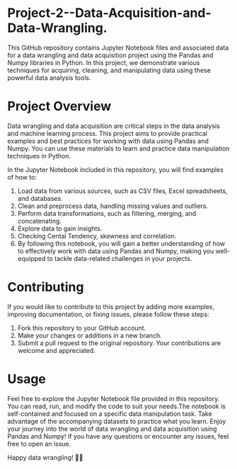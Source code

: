 # Project-2--Data-Acquisition-and-Data-Wrangling.
This GitHub repository contains Jupyter Notebook files and associated data for a data wrangling and data acquisition project using the Pandas and Numpy libraries in Python. In this project, we demonstrate various techniques for acquiring, cleaning, and manipulating data using these powerful data analysis tools.

# Project Overview
Data wrangling and data acquisition are critical steps in the data analysis and machine learning process. This project aims to provide practical examples and best practices for working with data using Pandas and Numpy. You can use these materials to learn and practice data manipulation techniques in Python.

In the Jupyter Notebook included in this repository, you will find examples of how to:

1. Load data from various sources, such as CSV files, Excel spreadsheets, and databases.
2. Clean and preprocess data, handling missing values and outliers.
3. Perform data transformations, such as filtering, merging, and concatenating.
4. Explore data to gain insights.
5. Checking Cental Tendency, skewness and correlation.
7. By following this notebook, you will gain a better understanding of how to effectively work with data using Pandas and Numpy, making you well-equipped to tackle data-related challenges in your projects.

# Contributing
If you would like to contribute to this project by adding more examples, improving documentation, or fixing issues, please follow these steps:

1. Fork this repository to your GitHub account.
2. Make your changes or additions in a new branch.
3. Submit a pull request to the original repository.
Your contributions are welcome and appreciated.

# Usage
Feel free to explore the Jupyter Notebook file provided in this repository. You can read, run, and modify the code to suit your needs.The notebook is self-contained and focused on a specific data manipulation task. Take advantage of the accompanying datasets to practice what you learn.
Enjoy your journey into the world of data wrangling and data acquisition using Pandas and Numpy! If you have any questions or encounter any issues, feel free to open an issue.

Happy data wrangling! 🐼💡






